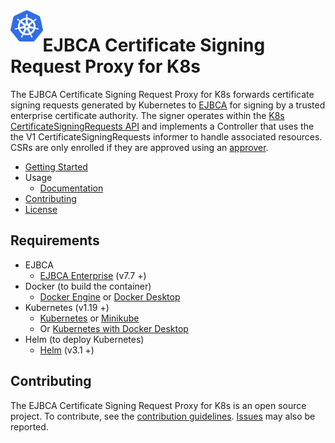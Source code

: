 <a href="https://kubernetes.io">
    <img src=".github/K8s.png" alt="Terraform logo" title="Terraform" align="left" height="50" />
</a>

# EJBCA Certificate Signing Request Proxy for K8s
The EJBCA Certificate Signing Request Proxy for K8s forwards certificate signing requests generated by Kubernetes to [EJBCA](https://www.primekey.com/products/ejbca-enterprise/) for signing by a trusted enterprise certificate authority. The signer operates within the [K8s CertificateSigningRequests API](https://kubernetes.io/docs/reference/access-authn-authz/certificate-signing-requests/) and implements a Controller that uses the the V1 CertificateSigningRequests informer to handle associated resources. CSRs are only enrolled if they are approved using an [approver](https://github.com/kubernetes/kubernetes/tree/master/pkg/controller/certificates/approver).

* [Getting Started](https://github.com/Keyfactor/ejbca-k8s-csr-signer/blob/main/docs/getting-started.md)
* Usage
  * [Documentation](https://github.com/Keyfactor/ejbca-k8s-csr-signer/blob/main/docs/index.md)
* [Contributing](https://github.com/Keyfactor/ejbca-k8s-csr-signer/blob/main/CONTRIBUTING.md)
* [License](https://github.com/Keyfactor/ejbca-k8s-csr-signer/blob/main/LICENSE)

## Requirements
* EJBCA
  * [EJBCA Enterprise](https://www.primekey.com/products/ejbca-enterprise/) (v7.7 +)
* Docker (to build the container)
  * [Docker Engine](https://docs.docker.com/engine/install/) or [Docker Desktop](https://docs.docker.com/desktop/)
* Kubernetes (v1.19 +)
  * [Kubernetes](https://kubernetes.io/docs/tasks/tools/) or [Minikube](https://minikube.sigs.k8s.io/docs/start/)
  * Or [Kubernetes with Docker Desktop](https://docs.docker.com/desktop/kubernetes/)
* Helm (to deploy Kubernetes)
  * [Helm](https://helm.sh/docs/intro/install/) (v3.1 +)

## Contributing
The EJBCA Certificate Signing Request Proxy for K8s is an open source project. To contribute, see the [contribution guidelines](https://github.com/Keyfactor/ejbca-k8s-csr-signer/blob/main/CONTRIBUTING.md). [Issues](https://github.com/Keyfactor/ejbca-k8s-csr-signer/issues/new/choose) may also be reported.
